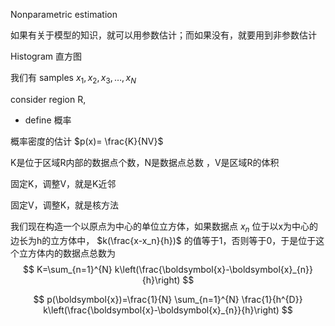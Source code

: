 Nonparametric estimation

如果有关于模型的知识，就可以用参数估计；而如果没有，就要用到非参数估计



Histogram 直方图



我们有 samples ${x_1,x_2,x_3,\dots,x_N}$

consider region R,

* define 概率 



概率密度的估计 $p(x)= \frac{K}{NV}$

K是位于区域R内部的数据点个数，N是数据点总数 ，V是区域R的体积



固定K，调整V，就是K近邻

固定V，调整K，就是核方法



我们现在构造一个以原点为中心的单位立方体，如果数据点 $x_n$ 位于以x为中心的边长为h的立方体中， $k(\frac{x-x_n}{h})$ 的值等于1，否则等于0，于是位于这个立方体内的数据点总数为
$$
K=\sum_{n=1}^{N} k\left(\frac{\boldsymbol{x}-\boldsymbol{x}_{n}}{h}\right)
$$

$$
p(\boldsymbol{x})=\frac{1}{N} \sum_{n=1}^{N} \frac{1}{h^{D}} k\left(\frac{\boldsymbol{x}-\boldsymbol{x}_{n}}{h}\right)
$$

